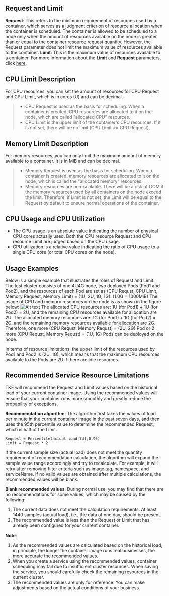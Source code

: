 ## Request and Limit

**Request**: This refers to the minimum requirement of resources used by a container, which serves as a judgment criterion of resource allocation when the container is scheduled. The container is allowed to be scheduled to a node only when the amount of resources available on the node is greater than or equal to the container resource request quantity. However, the Request parameter does not limit the maximum value of resources available to the container.
**Limit**: This is the maximum value of resources available to a container.
 For more information about the **Limit** and **Request** parameters, click [here](https://kubernetes.io/docs/concepts/configuration/manage-compute-resources-container/).

## CPU Limit Description
For CPU resources, you can set the amount of resources for CPU Request and CPU Limit, which is in cores (U) and can be decimal.

> - CPU Request is used as the basis for scheduling. When a container is created, CPU resources are allocated to it on the node, which are called "allocated CPU" resources.
> - CPU Limit is the upper limit of the container's CPU resources. If it is not set, there will be no limit (CPU Limit >= CPU Request).

## Memory Limit Description

For memory resources, you can only limit the maximum amount of memory available to a container. It is in MiB and can be decimal.

> - Memory Request is used as the basis for scheduling. When a container is created, memory resources are allocated to it on the node, which is called the "allocated memory" resources.
> - Memory resources are non-scalable. There will be a risk of OOM if the memory resources used by all containers on the node exceed the limit. Therefore, if Limit is not set, the Limit will be equal to the Request by default to ensure normal operations of the container.

## CPU Usage and CPU Utilization
- The CPU usage is an absolute value indicating the number of physical CPU cores actually used. Both the CPU resource Request and CPU resource Limit are judged based on the CPU usage.
- CPU utilization is a relative value indicating the ratio of CPU usage to a single CPU core (or total CPU cores on the node).

## Usage Examples

Below is a simple example that illustrates the roles of Request and Limit. The test cluster consists of one 4U4G node, two deployed Pods (Pod1 and Pod2), and the resources of each Pod are set as (CPU Requst, CPU Limit, Memory Request, Memory Limit) = (1U, 2U, 1G, 1G). (1.0G = 1000MiB)
The usage of CPU and memory resources on the node is as shown in the figure below:
![Alt text](https://main.qcloudimg.com/raw/ea66d60160fb28b872f279fba4295e3b.png)
The allocated CPU resources are: 1U (for Pod1) + 1U (for Pod2) = 2U, and the remaining CPU resources available for allocation are 2U.
The allocated memory resources are: 1G (for Pod1) + 1G (for Pod2) = 2G, and the remaining memory resources available for allocation are 2G.
Therefore, one more (CPU Requst, Memory Requst) = (2U, 2G) Pod or 2 more (CPU Requst, Memory Requst) = (1U, 1G) Pods can be deployed on the node.

In terms of resource limitations, the upper limit of the resources used by Pod1 and Pod2 is (2U, 1G), which means that the maximum CPU resources available to the Pods are 2U if there are idle resources.

## Recommended Service Resource Limitations

TKE will recommend the Request and Limit values based on the historical load of your current container image. Using the recommended values will ensure that your container runs more smoothly and greatly reduce the probability of exceptions.

**Recommendation algorithm**:
The algorithm first takes the values of load per minute in the current container image in the past seven days, and then uses the 95th percentile value to determine the recommended Request, which is half of the Limit.
```
Request = Percentile(actual load[7d],0.95)
Limit = Request * 2
```
If the current sample size (actual load) does not meet the quantity requirement of recommendation calculation, the algorithm will expand the sample value range accordingly and try to recalculate. For example, it will retry after removing filter criteria such as image tag, namespace, and serviceName. If no valid values are obtained after multiple calculations, the recommended values will be blank.

**Blank recommended values**:
During normal use, you may find that there are no recommendations for some values, which may be caused by the following:
1. The current data does not meet the calculation requirements. At least 1440 samples (actual load), i.e., the data of one day, should be present.
2. The recommended value is less than the Request or Limit that has already been configured for your current container.

**Note**:
1. As the recommended values are calculated based on the historical load, in principle, the longer the container image runs real businesses, the more accurate the recommended values.
2. When you create a service using the recommended values, container scheduling may fail due to insufficient cluster resources. When saving the service, you should carefully check the remaining resources in the current cluster.
3. The recommended values are only for reference. You can make adjustments based on the actual conditions of your business.
